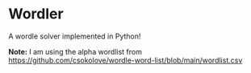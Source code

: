 # Wordler

A wordle solver implemented in Python!

**Note:** I am using the alpha wordlist from https://github.com/csokolove/wordle-word-list/blob/main/wordlist.csv
